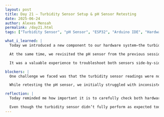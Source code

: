 ```yaml
---
layout: post
title: Day 21 – Turbidity Sensor Setup & pH Sensor Retesting
date: 2025-06-24
author: Alexes Mensah
permalink: /day21.html
tags: ["Turbidity Sensor", "pH Sensor", "ESP32", "Arduino IDE", "Hardware Setup", "Sensor Calibration", "Troubleshooting"]

what_i_learned: |
  Today we introduced a new component to our hardware system—the turbidity sensor. After wiring it to the ESP32 and configuring it in the Arduino IDE, we ran several tests to track changes in water clarity. Setting up the turbidity sensor gave me more insight into how different sensors collect data and the specific wiring and coding adjustments each one requires.

  At the same time, we revisited the pH sensor from the previous session. After reviewing the code, we found and corrected some issues that were preventing the pH readings from updating properly. Once the code was fixed, we saw much more accurate and responsive pH measurements in the Serial Monitor.

  It was a valuable experience to troubleshoot both sensors side-by-side and see how different variables—like sensor calibration, data type, and serial output—impact sensor performance.

blockers: |
  One challenge we faced was that the turbidity sensor readings were not changing much, even when we altered the water sample. It made it difficult to tell if the sensor was functioning correctly or if the coding needed further adjustments. We plan to investigate whether the issue is with the sensor’s sensitivity or the calibration process.

  While retesting the pH sensor, we initially struggled with inconsistent data, but correcting the code and improving the serial communication finally resolved the issue. The pH sensor became much more responsive to changes after the fix.

reflection: |
  Today reminded me how important it is to carefully check both hardware and code when working with sensors. Adding the turbidity sensor expanded our system and gave us the chance to test multiple variables at once, but also introduced new troubleshooting steps.

  Even though the turbidity sensor didn’t fully perform as expected today, making progress with the pH sensor felt like a win. I’m looking forward to diving deeper into why the turbidity sensor is not updating and continuing to refine our system to collect reliable, real-time data.
---
```

